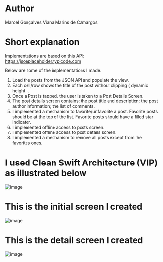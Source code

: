 # Author

Marcel Gonçalves Viana Marins de Camargos

# Short explanation

Implementations are based on this API: https://jsonplaceholder.typicode.com

Below are some of the implementations I made.

1. Load the posts from the JSON API and populate the view.
2. Each cell/row shows the title of the post without clipping ( dynamic height ).
3. Once a Post is tapped, the user is taken to a Post Details Screen.
4. The post details screen contains: the post title and description; the post author information; the list of comments.
5. I implemented a mechanism to favorite/unfavorite a post. Favorite posts should be at the top of the list. Favorite posts should have a filled star indicator.
6. I implemented offline access to posts screen.
7. I implemented offline access to post details screen.
8. I implemented a mechanism to remove all posts except from the favorites ones.


# I used Clean Swift Architecture (VIP) as illustrated below


![image](https://user-images.githubusercontent.com/19171477/216327968-ded1ba67-8aae-40a6-9a5b-e369ed764786.png)


# This is the initial screen I created


![image](https://user-images.githubusercontent.com/19171477/216733803-9e2b604c-8406-40ab-aca8-8a327885a7a2.png)


# This is the detail screen I created


![image](https://user-images.githubusercontent.com/19171477/215658141-b73c7305-14a4-4f0c-9887-28112ef95e00.png)

